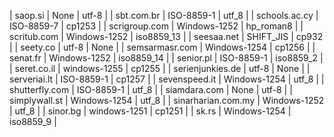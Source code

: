 | saop.si | None | utf-8 |
| sbt.com.br | ISO-8859-1 | utf_8 |
| schools.ac.cy | ISO-8859-7 | cp1253 |
| scrigroup.com | Windows-1252 | hp_roman8 |
| scritub.com | Windows-1252 | iso8859_13 |
| seesaa.net | SHIFT_JIS | cp932 |
| seety.co | utf-8 | None |
| semsarmasr.com | Windows-1254 | cp1256 |
| senat.fr | Windows-1252 | iso8859_14 |
| senior.pl | ISO-8859-1 | iso8859_2 |
| seret.co.il | windows-1255 | cp1255 |
| serienjunkies.de | utf-8 | None |
| serveriai.lt | ISO-8859-1 | cp1257 |
| sevenspeed.it | Windows-1254 | utf_8 |
| shutterfly.com | ISO-8859-1 | utf_8 |
| siamdara.com | None | utf-8 |
| simplywall.st | Windows-1254 | utf_8 |
| sinarharian.com.my | Windows-1252 | utf_8 |
| sinor.bg | windows-1251 | cp1251 |
| sk.rs | Windows-1254 | iso8859_9 |
